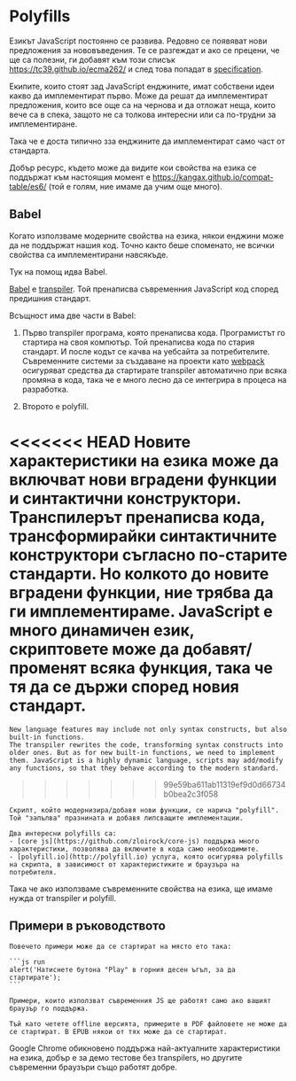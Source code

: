 
# Polyfills

Езикът JavaScript постоянно се развива. Редовно се появяват нови предложения за нововъведения. Те се разгеждат и ако се прецени, че ще са полезни, ги добавят към този списък <https://tc39.github.io/ecma262/> и след това попадат в [specification](http://www.ecma-international.org/publications/standards/Ecma-262.htm).

Екипите, които стоят зад JavaScript енджините, имат собствени идеи какво да имплементират първо. Може да решат да имплементират предложения, които все още са на чернова и да отложат неща, които вече са в спека, защото не са толкова интересни или са по-трудни за имплементиране. 

Така че е доста типично зза енджините да имплементират само част от стандарта. 

Добър ресурс, където може да видите кои свойства на езика се поддържат към настоящия момент е  <https://kangax.github.io/compat-table/es6/> (той е голям, ние имаме да учим още много).

## Babel

Когато използваме модерните свойства на езика, някои енджини може да не поддържат нашия код. Точно както беше споменато, не всички свойства са имплементирани навсякъде. 

Тук на помощ идва Babel.

[Babel](https://babeljs.io) е [transpiler](https://en.wikipedia.org/wiki/Source-to-source_compiler). Той пренаписва съвременния JavaScript код според предишния стандарт.

Всъщност има две части в Babel:

1. Първо transpiler програма, която пренаписва кода. Програмистът го стартира на своя компютър. Той пренаписва кода по стария стандарт. И после кодът се качва на уебсайта за потребителите. Съвременните системи за създаване на проекти като [webpack](http://webpack.github.io/) осигуряват средства да стартирате transpiler автоматично при всяка промяна в кода, така че е много лесно да се интегрира в процеса на разработка.

2. Второто е polyfill.

<<<<<<< HEAD
    Новите характеристики на езика може да включват нови вградени функции и синтактични конструктори. 
    Транспилерът пренаписва кода, трансформирайки синтактичните конструктори съгласно по-старите стандарти. Но колкото до новите вградени функции, ние трябва да ги имплементираме. JavaScript е много динамичен език, скриптовете може да добавят/променят всяка функция, така че тя да се държи според новия стандарт. 
=======
    New language features may include not only syntax constructs, but also built-in functions.
    The transpiler rewrites the code, transforming syntax constructs into older ones. But as for new built-in functions, we need to implement them. JavaScript is a highly dynamic language, scripts may add/modify any functions, so that they behave according to the modern standard.
>>>>>>> 99e59ba611ab11319ef9d0d66734b0bea2c3f058

    Скрипт, който модернизира/добавя нови функции, се нарича "polyfill". Той "запълва" празнината и добавя липсващите имплементации.

    Два интересни polyfills са:
    - [core js](https://github.com/zloirock/core-js) поддържа много характеристики, позволява да включите в кода само необходимите.
    - [polyfill.io](http://polyfill.io) услуга, която осигурява polyfills на скрипта, в зависимост от характеристиките и браузъра на потребителя.

Така че ако използваме съвременните свойства на езика, ще имаме нужда от transpiler и polyfill.

## Примери в ръководството


````online
Повечето примери може да се стартират на място ето така:

```js run
alert('Натиснете бутона "Play" в горния десен ъгъл, за да стартирате');
```

Примери, които използват съвременния JS ще работят само ако вашият браузър го поддържа.
````

```offline
Тъй като четете offline версията, примерите в PDF файловете не може да се стартират. В EPUB някои от тях може да се стартират.
```

Google Chrome обикновено поддържа най-актуалните характеристики на езика, добър е за демо тестове без transpilers, но другите съвременни браузъри също работят добре.
